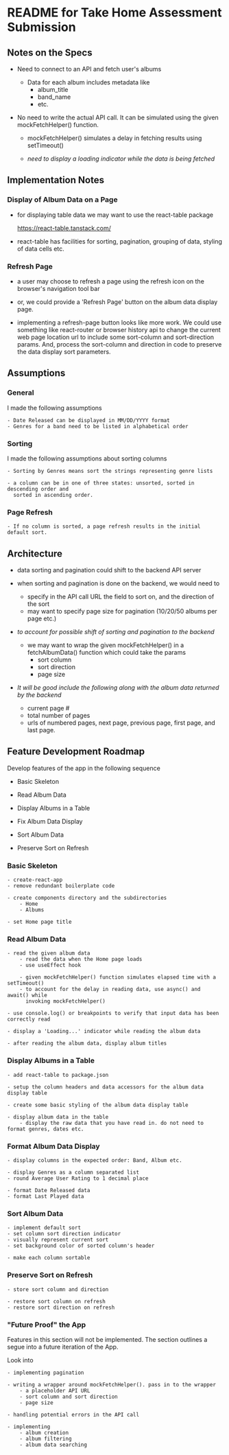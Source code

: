 # README for Take Home Assessment Submission

## Notes on the Specs
- Need to connect to an API and fetch user's albums
    - Data for each album includes metadata like
        - album_title
        - band_name
        - etc.
        
- No need to write the actual API call. It can be simulated
  using the given mockFetchHelper() function.
  
  - mockFetchHelper() simulates a delay in fetching results using setTimeout()
  
  - <em>need to display a loading indicator while the data is being fetched</em>

## Implementation Notes

### Display of Album Data on a Page
- for displaying table data we may want to use the react-table package
    
    
    https://react-table.tanstack.com/
    

- react-table has facilities for sorting, pagination, grouping of data, styling of data cells etc.

### Refresh Page
- a user may choose to refresh a page using the refresh icon on the browser's
  navigation tool bar
  
- or, we could provide a 'Refresh Page' button on the album data display page.

- implementing a refresh-page button looks like more work. We could use something like react-router or browser history api
  to change the current web page location url to include some sort-column and sort-direction params. And, process 
  the sort-column and direction in code to preserve the data display sort parameters.

## Assumptions
### General
I made the following assumptions

    - Date Released can be displayed in MM/DD/YYYY format
    - Genres for a band need to be listed in alphabetical order

### Sorting
I made the following assumptions about sorting columns

    - Sorting by Genres means sort the strings representing genre lists
    
    - a column can be in one of three states: unsorted, sorted in descending order and
      sorted in ascending order.
      
### Page Refresh

    - If no column is sorted, a page refresh results in the initial default sort.
     
## Architecture

- data sorting and pagination could shift to the backend API server
- when sorting and pagination is done on the backend, we would need to 
    - specify in the API call URL the field to sort on, and the direction of the sort
    - may want to specify page size for pagination (10/20/50 albums per page etc.)
 
    
 - <em>to account for possible shift of sorting and pagination to the backend</em>
 
    
    - we may want to wrap the given mockFetchHelper() in a fetchAlbumData() function which 
      could take the params
        - sort column
        - sort direction
        - page size
        
 - <em> It will be good include the following along with the album data returned 
   by the backend</em>
   
    - current page #
    - total number of pages
    - urls of numbered pages, next page, previous page, first page, and last page. 

## Feature Development Roadmap

Develop features of the app in the following sequence

   - Basic Skeleton
    
   - Read Album Data
    
   - Display Albums in a Table
    
   - Fix Album Data Display
    
   - Sort Album Data
   
   - Preserve Sort on Refresh

### Basic Skeleton
    - create-react-app
    - remove redundant boilerplate code
    
    - create components directory and the subdirectories
        - Home
        - Albums
        
    - set Home page title        

### Read Album Data
    - read the given album data
        - read the data when the Home page loads
        - use useEffect hook
        
        - given mockFetchHelper() function simulates elapsed time with a setTimeout()
        - to account for the delay in reading data, use async() and await() while 
          invoking mockFetchHelper()
          
    - use console.log() or breakpoints to verify that input data has been correctly read
    
    - display a 'Loading...' indicator while reading the album data
    
    - after reading the album data, display album titles

### Display Albums in a Table
    - add react-table to package.json 
    
    - setup the column headers and data accessors for the album data display table
    
    - create some basic styling of the album data display table
    
    - display album data in the table
        - display the raw data that you have read in. do not need to format genres, dates etc.
        

### Format Album Data Display
    - display columns in the expected order: Band, Album etc.
    
    - display Genres as a column separated list
    - round Average User Rating to 1 decimal place
    
    - format Date Released data
    - format Last Played data

### Sort Album Data

    - implement default sort
    - set column sort direction indicator
    - visually represent current sort
    - set background color of sorted column's header

    - make each column sortable
   

### Preserve Sort on Refresh
    - store sort column and direction
    
    - restore sort column on refresh
    - restore sort direction on refresh
    
###  "Future Proof" the App
Features in this section will not be implemented. The section outlines 
a segue into a future iteration of the App.

Look into

    - implementing pagination
    
    - writing a wrapper around mockFetchHelper(). pass in to the wrapper
        - a placeholder API URL
        - sort column and sort direction
        - page size
        
    - handling potential errors in the API call
    
    - implementing
        - album creation
        - album filtering
        - album data searching

